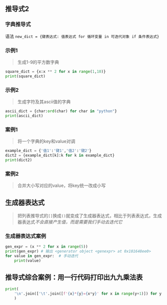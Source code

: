## 推导式2
### 字典推导式
语法
`new_dict = {键表达式: 值表达式 for 循环变量 in 可迭代对象 if 条件表达式}`
### 示例1
> 生成1-9的平方数字典
```python
square_dict = {x:x ** 2 for x in range(1,10)}
print(square_dict)
```
### 示例2
> 生成字符及其ascii值的字典
```python
ascii_dict = {char:ord(char) for char in "python"}
print(ascii_dict)
```

### 案例1
> 将一个字典的key和value对调
```python
example_dict = {'值1':'键1','值2':'键2'}
dict2 = {example_dict[k]:k for k in example_dict}
print(dict2)
```

### 案例2
> 合并大小写对应的value，将key统一改成小写

## 生成器表达式
> 把列表推导式的`[]`换成`()`就变成了生成器表达式，相比于列表表达式，生成器表达式*不会直接产生值，而是需要我们手动去迭代它*
### 生成器表达式案例
```python
gen_expr = (x ** 2 for x in range(5))
print(gen_expr) # 输出 <generator object <genexpr> at 0x101648ee0>
for value in gen_expr:  # 手动迭代
    print(value) 
```

## 推导式综合案例：用一行代码打印出九九乘法表
```python
print(
    '\n'.join(['\t'.join([f'{x}*{y}={x*y}' for x in range(y+1)]) for y in range(1,10)])
    )
```